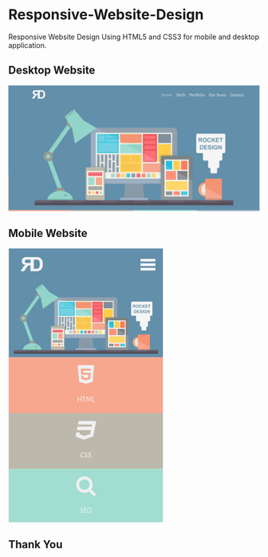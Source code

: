 # Responsive-Website-Design #
Responsive Website Design Using HTML5 and CSS3 for mobile and desktop application.

## Desktop Website ##
![Desktop Mode](https://github.com/lalitmee/Responsive-Website-Design/blob/master/Desktop.png?raw=true "Desktop Website")

## Mobile Website ##
![Mobile Mode](https://github.com/lalitmee/Responsive-Website-Design/blob/master/Mobile.png?raw=true "Mobile Website")

## Thank You ##